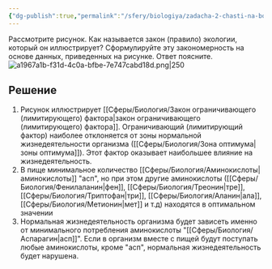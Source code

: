 ```yaml
---
{"dg-publish":true,"permalink":"/sfery/biologiya/zadacha-2-chasti-na-bochku-libiha-ogranichivayushhij-limitiruyushhij-faktor/","tags":["Экология"]}
---
```


Рассмотрите рисунок. Как называется закон (правило) экологии, который он иллюстрирует? Сформулируйте эту закономерность на основе данных, приведенных на рисунке. Ответ поясните.
![a1967a1b-f31d-4c0a-bfbe-7e747cabd18d.png|250](/img/user/%D0%90%D1%80%D1%85%D0%B8%D0%B2/%D0%9A%D1%8D%D1%88/a1967a1b-f31d-4c0a-bfbe-7e747cabd18d.png)
## Решение 
1. Рисунок иллюстрирует [[Сферы/Биология/Закон ограничивающего (лимитирующего) фактора\|закон ограничивающего (лимитирующего) фактора]]. Ограничивающий (лимитирующий фактор) наиболее отклоняется от зоны нормальной жизнедеятельности организма ([[Сферы/Биология/Зона оптимума\|зоны оптимума]]). Этот фактор оказывает наибольшее влияние на жизнедеятельность. 
2. В пище минимальное количество [[Сферы/Биология/Аминокислоты\|аминокислоты]] "асп", но при этом другие аминокислоты ([[Сферы/Биология/Фенилаланин\|фен]], [[Сферы/Биология/Треонин\|тре]], [[Сферы/Биология/Триптофан\|три]], [[Сферы/Биология/Аланин\|ала]], [[Сферы/Биология/Метионин\|мет]] и т.д) находятся в оптимальном значении
3. Нормальная жизнедеятельность организма будет зависеть именно от минимального потребления аминокислоты "[[Сферы/Биология/Аспарагин\|асп]]". Если в организм вместе с пищей будут поступать любые аминокислоты, кроме "асп", нормальная жизнедеятельность будет нарушена.